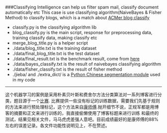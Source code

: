 ###Classifying Intelligence can help us filter spam mail, classify document automatically etc
This case is use classifying algorithm(NaiveBayes & Fisher Method) to classify blogs, which is a match about [ACMer blog classify](http://acmicpc.info/archives/1194)
* classify.py is the classifying algorithm lib
* blog_classify.py is the main script, response for preprocessing data, training classify data, making classify etc
* merge_blog_title.py is a helper script
* ./data/blog_title.txt is the training dataset
* ./data/final_blog_title.txt is the test dataset
* ./data/final_result.txt is the benchmark result, come from [here](http://blog.acmicpc.info/compare/result.html)
* ./data/bayes_classify.txt is the result of naivebayes classifying algorithm
* ./data/fisher_classify.txt is the result of fisher method 
* ./jieba/ and ./extra_dict/ is a [Python Chinese segmentation module](https://github.com/fxsjy/jieba) used in my code

___

这个机器学习的案例是采用朴素贝叶斯和费舍尔方法分类算法对一系列博客进行分类，题目源于一个[比赛](http://acmicpc.info/archives/1194).
比赛提供一些没有标记的训练数据，需要我们先基于规则的方法来进行预处理标记，这个方法来自[康师傅](http://www.bottomcoder.ru/wordpress/archives/78#comment-136).抛开细节不说，正规军都是用博客的摘要和正文来进行训练的，我直接偷懒使用了博客标题来进行训练
和最终的测试，结果见相关文件，马马虎虎差强人意吧。目前成绩最好的是康师傅的88%左右的误差记录。各文件功能性说明见上，不在赘述。
